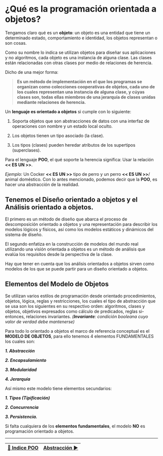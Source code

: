 # ¿Qué es la programación orientada a objetos?

Tengamos claro qué es un **objeto**: un objeto es una entidad que tiene un determinado estado, comportamiento e identidad, los objetos representan o son cosas.

Como su nombre lo indica se utilizan objetos para diseñar sus aplicaciones y no algoritmos, cada objeto es una instancia de alguna clase. Las clases están relacionadas con otras clases por medio de relaciones de herencia.

Dicho de una mejor forma:

>**Es un método de implementación en el que los programas se organizan como colecciones cooperativas de objetos, cada uno de los cuales representan una instancia de alguna clase, y cúyas clases son, todas ellas miembros de una jerarquía de clases unidas mediante relaciones de herencia.**

Un **lenguaje es orientado a objetos** si cumple con lo siguiente:

1. Soporta objetos que son abstracciones de datos con una interfaz de operaciones con nombre y un estado local oculto.

2. Los objetos tienen un tipo asociado (la clase).

3. Los tipos (clases) pueden heredar atributos de los supertipos (superclases).

Para el lenguaje **POO**, el qué soporte la herencia significa: Usar la relación **<< ES UN >>**.

_Ejemplo:_ Un Cocker  **<< ES UN >>** tipo de perro y un perro **<< ES UN  >>**/ animal doméstico.
Con lo antes mencionado, podemos decir que la **POO**, es hacer una abstracción de la realidad.

## Tenemos el Diseño orientado a objetos y el Análisis orientado a objetos.

El primero es un método de diseño que abarca el proceso de descomposición orientado a objetos y una representación para describir los modelos lógicos y físicos, así como los modelos estáticos y dinámicos del sistema de diseño.

El segundo enfatiza en la construcción de modelos del mundo real utilizando una visión orientada a objetos es un método de análisis que evalúa los requisitos desde la perspectiva de la clase.

Hay que tener en cuenta que los  análisis orientados a objetos sirven como modelos de los que se puede partir para un diseño orientado a objetos.

## Elementos del Modelo de Objetos

Se utilizan varios estilos de programación desde orientado  procedimientos, objetos, lógica, reglas y restricciones, los cuales el tipo de abstracción que se usa son los siguientes en su respectivo orden:  algoritmos, clases y objetos, objetivos expresados como cálculo de predicados, reglas si-entonces, relaciones invariantes. _(**Invariante**: condición booleana cuyo valor de verdad debe mantenerse)_

Para todo lo orientado a objetos el marco de referencia conceptual es el **MODELO DE OBJETOS**, para ello tenemos 4 elementos FUNDAMENTALES los cuales son:

_**1. Abstracción**_

_**2. Encapsulamiento**_

_**3. Modularidad**_

_**4. Jerarquía**_

Así mismo este modelo tiene elementos secundarios:

_**1. Tipos (Tipificación)**_

_**2. Concurrencia**_

_**3. Persistencia.**_

Si falta cualquiera de  los **elementos fundamentales**, el modelo **NO** es programación orientado a objetos.

---

[:book: Indice POO](https://github.com/wlizama/MDManual/tree/master/content/POO) | [Abstracción :arrow_forward:](https://github.com/wlizama/MDManual/blob/master/content/POO/2-Abstraccion.md)
--- | ---
